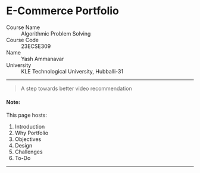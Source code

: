 # E-Commerce Portfolio

<dl>
<dt>Course Name</dt>
<dd>Algorithmic Problem Solving</dd>
<dt>Course Code</dt>
<dd>23ECSE309</dd>
<dt>Name</dt>
<dd>Yash Ammanavar</dd>
<dt>University</dt>
<dd>KLE Technological University, Hubballi-31</dd>
</dl>

* * *

> A step towards better video recommendation
>


#### Note:
This page hosts:

1. Introduction
2. Why Portfolio
3. Objectives
4. Design
5. Challenges
6. To-Do



* * *


